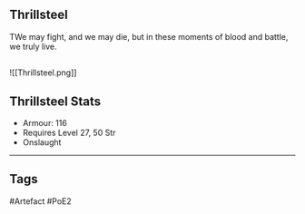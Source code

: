 ## Thrillsteel
TWe may fight, and we may die, but in these
moments of blood and battle, we truly live.
##
![[Thrillsteel.png]]
## Thrillsteel Stats
- Armour: 116
- Requires Level 27, 50 Str
- Onslaught


---
## Tags
#Artefact
#PoE2
